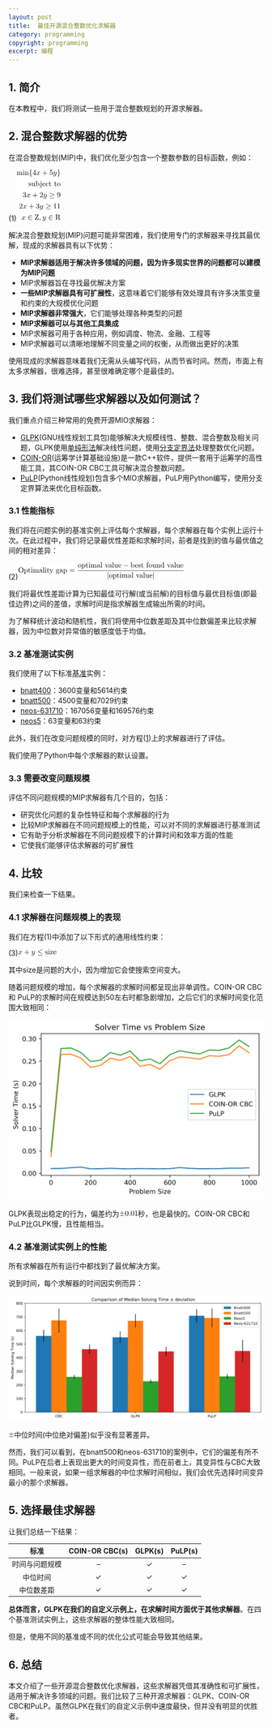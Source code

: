 ```yaml
---
layout: post
title:  最佳开源混合整数优化求解器
category: programming
copyright: programming
excerpt: 编程
---
```


## 1. 简介

在本教程中，我们将测试一些用于混合整数规划的开源求解器。

## 2. 混合整数求解器的优势

在混合整数规划(MIP)中，我们优化至少包含一个整数参数的目标函数，例如：

(1)![](/assets/images/2025/programming/bestopensourcemixedintegeroptimizationsolver01.png)

解决混合整数规划(MIP)问题可能非常困难，我们使用专门的求解器来寻找其最优解，现成的求解器具有以下优势：

- **MIP求解器适用于解决许多领域的问题，因为许多现实世界的问题都可以建模为MIP问题**
- MIP求解器旨在寻找最优解决方案
- **一些MIP求解器具有可扩展性**，这意味着它们能够有效处理具有许多决策变量和约束的大规模优化问题
- **MIP求解器非常强大**，它们能够处理各种类型的问题
- **MIP求解器可以与其他工具集成**
- MIP求解器可用于各种应用，例如调度、物流、金融、工程等
- MIP求解器可以清晰地理解不同变量之间的权衡，从而做出更好的决策

使用现成的求解器意味着我们无需从头编写代码，从而节省时间。然而，市面上有太多求解器，很难选择，甚至很难确定哪个是最佳的。

## 3. 我们将测试哪些求解器以及如何测试？

我们重点介绍三种常用的免费开源MIO求解器：

- [GLPK](https://www.gnu.org/software/glpk/)(GNU线性规划工具包)能够解决大规模线性、整数、混合整数及相关问题，GLPK使用[单纯形法](https://en.wikipedia.org/wiki/Simplex_algorithm)解决线性问题，使用[分支定界法](https://www.baeldung.com/cs/branch-and-bound)处理整数优化问题。
- [COIN-OR](https://www.coin-or.org/)(运筹学计算基础设施)是一款C++软件，提供一套用于运筹学的高性能工具，其COIN-OR CBC工具可解决混合整数问题。
- [PuLP](https://pypi.org/project/PuLP/)(Python线性规划)包含多个MIO求解器，PuLP用Python编写，使用分支定界算法来优化目标函数。

### 3.1 性能指标

我们将在问题实例的基准实例上评估每个求解器，每个求解器在每个实例上运行十次。在此过程中，我们将记录最优性差距和求解时间，前者是找到的值与最优值之间的相对差异：

(2)![](/assets/images/2025/programming/bestopensourcemixedintegeroptimizationsolver02.png)

我们将最优性差距计算为已知最佳可行解(或当前解)的目标值与最优目标值(即最佳边界)之间的差值，求解时间是指求解器生成输出所需的时间。

为了解释统计波动和随机性，我们将使用中位数差距及其中位数偏差来比较求解器，因为中位数对异常值的敏感度低于均值。

### 3.2 基准测试实例

我们使用了以下标准[基准](https://miplib.zib.de/tag_benchmark.html)实例：

- [bnatt400](https://miplib.zib.de/instance_details_bnatt400.html)：3600变量和5614约束
- [bnatt500](https://miplib.zib.de/instance_details_bnatt500.html)：4500变量和7029约束
- [neos-631710](https://miplib.zib.de/instance_details_neos-631710.html)：167056变量和169576约束
- [neos5](https://miplib.zib.de/instance_details_neos5.html)：63变量和63约束

此外，我们在改变问题规模的同时，对方程([1](https://www.baeldung.com/cs/best-open-source-mixed-integer-optimization-solver#id1024395165))上的求解器进行了评估。

我们使用了Python中每个求解器的默认设置。

### 3.3 需要改变问题规模

评估不同问题规模的MIP求解器有几个目的，包括：

- 研究优化问题的复杂性特征和每个求解器的行为
- 比较MIP求解器在不同问题规模上的性能，可以对不同的求解器进行基准测试
- 它有助于分析求解器在不同问题规模下的计算时间和效率方面的性能
- 它使我们能够评估求解器的可扩展性

## 4. 比较

我们来检查一下结果。

### 4.1 求解器在问题规模上的表现

我们在方程(1)中添加了以下形式的通用线性约束：


(3)![](/assets/images/2025/programming/bestopensourcemixedintegeroptimizationsolver03.png)

其中size是问题的大小，因为增加它会使搜索空间变大。

随着问题规模的增加，每个求解器的求解时间都呈现出非单调性。COIN-OR CBC和 PuLP的求解时间在规模达到50左右时都急剧增加，之后它们的求解时间变化范围大致相同：

![](/assets/images/2025/programming/bestopensourcemixedintegeroptimizationsolver04.png)

GLPK表现出稳定的行为，偏差约为![](/assets/images/2025/programming/bestopensourcemixedintegeroptimizationsolver05.png)秒，也是最快的。COIN-OR CBC和PuLP比GLPK慢，且性能相当。

### 4.2 基准测试实例上的性能

所有求解器在所有运行中都找到了最优解决方案。

说到时间，每个求解器的时间因实例而异：

![](/assets/images/2025/programming/bestopensourcemixedintegeroptimizationsolver06.png)

![](/assets/images/2025/programming/bestopensourcemixedintegeroptimizationsolver07.png)中位时间(中位绝对偏差)似乎没有显著差异。

然而，我们可以看到，在bnatt500和neos-631710的案例中，它们的偏差有所不同。PuLP在后者上表现出更大的时间变异性，而在前者上，其变异性与CBC大致相同。一般来说，如果一组求解器的中位求解时间相似，我们会优先选择时间变异最小的那个求解器。

## 5. 选择最佳求解器

让我们总结一下结果：

|      标准| COIN-OR CBC(s) |GLPK(s) | PuLP(s) |
| :------------: | :--------------: | :--------: |:-------:|
| 时间与问题规模|        –         |     ✓      |    –    |
|    中位时间|        ✓         |     ✓      |    ✓    |
|   中位数差距|        ✓         |     ✓      |    ✓    |

**总体而言，GLPK在我们的自定义示例上，在求解时间方面优于其他求解器**。在四个基准测试实例上，这些求解器的整体性能大致相同。

但是，使用不同的基准或不同的优化公式可能会导致其他结果。

## 6. 总结

本文介绍了一些开源混合整数优化求解器，这些求解器凭借其准确性和可扩展性，适用于解决许多领域的问题。我们比较了三种开源求解器：GLPK、COIN-OR CBC和PuLP。虽然GLPK在我们的自定义示例中速度最快，但并没有明显的优胜者。